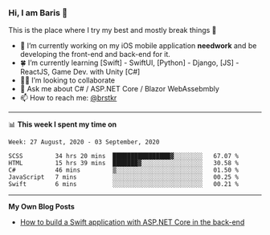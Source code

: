 ### Hi, I am Baris 👋

This is the place where I try my best and mostly break things :rofl:


- 🔭  I’m currently working on my iOS mobile application **needwork** and be developing the front-end and back-end for it.
- 🍀  I’m currently learning [Swift] - SwiftUI, [Python] - Django, [JS] - ReactJS, Game Dev.  with Unity [C#]
- ✌🏻  I’m looking to collaborate
- 💬  Ask me about C# / ASP.NET Core / Blazor WebAssebmbly
- 📫  How to reach me: [@brstkr](https://brstkr.com/contact.html)

---------

📊 **This week I spent my time on**
<!--START_SECTION:waka-->
```text
Week: 27 August, 2020 - 03 September, 2020

SCSS         34 hrs 20 mins  ████████████████▓░░░░░░░░   67.07 % 
HTML         15 hrs 39 mins  ███████▓░░░░░░░░░░░░░░░░░   30.58 % 
C#           46 mins         ▒░░░░░░░░░░░░░░░░░░░░░░░░   01.50 % 
JavaScript   7 mins          ░░░░░░░░░░░░░░░░░░░░░░░░░   00.25 % 
Swift        6 mins          ░░░░░░░░░░░░░░░░░░░░░░░░░   00.21 % 
```
<!--END_SECTION:waka-->

---------

**My Own Blog Posts**
 - [How to build a Swift application with ASP.NET Core in the back-end](https://medium.com/@brstkr3/how-to-connect-your-swift-application-to-an-asp-net-core-back-end-cc0ab9a4fba8)
